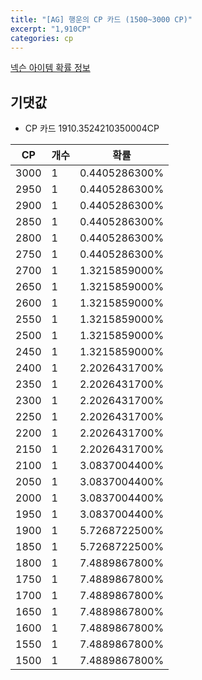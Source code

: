 ```yaml
---
title: "[AG] 행운의 CP 카드 (1500~3000 CP)"
excerpt: "1,910CP"
categories: cp
---
```

[넥슨 아이템 확률 정보](http://iteminfo.nexon.com/probability/fo4?sn=4242)

## 기댓값
  - CP 카드 1910.3524210350004CP

|CP|개수|확률|
|---|---|---|
|3000|1|0.4405286300%|
|2950|1|0.4405286300%|
|2900|1|0.4405286300%|
|2850|1|0.4405286300%|
|2800|1|0.4405286300%|
|2750|1|0.4405286300%|
|2700|1|1.3215859000%|
|2650|1|1.3215859000%|
|2600|1|1.3215859000%|
|2550|1|1.3215859000%|
|2500|1|1.3215859000%|
|2450|1|1.3215859000%|
|2400|1|2.2026431700%|
|2350|1|2.2026431700%|
|2300|1|2.2026431700%|
|2250|1|2.2026431700%|
|2200|1|2.2026431700%|
|2150|1|2.2026431700%|
|2100|1|3.0837004400%|
|2050|1|3.0837004400%|
|2000|1|3.0837004400%|
|1950|1|3.0837004400%|
|1900|1|5.7268722500%|
|1850|1|5.7268722500%|
|1800|1|7.4889867800%|
|1750|1|7.4889867800%|
|1700|1|7.4889867800%|
|1650|1|7.4889867800%|
|1600|1|7.4889867800%|
|1550|1|7.4889867800%|
|1500|1|7.4889867800%|
